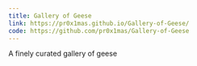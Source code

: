 ```yaml
---
title: Gallery of Geese
link: https://pr0x1mas.github.io/Gallery-of-Geese/
code: https://github.com/pr0x1mas/Gallery-of-Geese
---
```


A finely curated gallery of geese